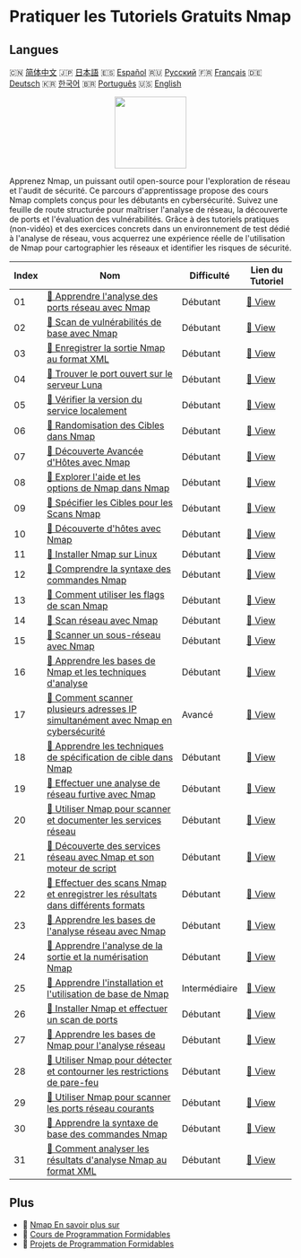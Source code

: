 # Pratiquer les Tutoriels Gratuits Nmap

## Langues

🇨🇳 [简体中文](README_zh.md) 🇯🇵 [日本語](README_ja.md) 🇪🇸 [Español](README_es.md) 🇷🇺 [Русский](README_ru.md) 🇫🇷 [Français](README_fr.md) 🇩🇪 [Deutsch](README_de.md) 🇰🇷 [한국어](README_ko.md) 🇧🇷 [Português](README_pt.md) 🇺🇸 [English](README.md) 

<div align="center">
<img width="128px" src="https://file.labex.io/path/pPoL1KPkCT9I.png">
</div>

Apprenez Nmap, un puissant outil open-source pour l'exploration de réseau et l'audit de sécurité. Ce parcours d'apprentissage propose des cours Nmap complets conçus pour les débutants en cybersécurité. Suivez une feuille de route structurée pour maîtriser l'analyse de réseau, la découverte de ports et l'évaluation des vulnérabilités. Grâce à des tutoriels pratiques (non-vidéo) et des exercices concrets dans un environnement de test dédié à l'analyse de réseau, vous acquerrez une expérience réelle de l'utilisation de Nmap pour cartographier les réseaux et identifier les risques de sécurité.

|   Index | Nom                                                                                                                                                                                                         | Difficulté    | Lien du Tutoriel                                                                                                                  |
|---------|-------------------------------------------------------------------------------------------------------------------------------------------------------------------------------------------------------------|---------------|-----------------------------------------------------------------------------------------------------------------------------------|
|      01 | [📖 Apprendre l'analyse des ports réseau avec Nmap](https://labex.io/fr/tutorials/nmap-learn-nmap-network-port-scanning-415936)                                                                             | Débutant      | [🔗 View](https://labex.io/fr/tutorials/nmap-learn-nmap-network-port-scanning-415936)                                             |
|      02 | [📖 Scan de vulnérabilités de base avec Nmap](https://labex.io/fr/tutorials/comptia-basic-vulnerability-scanning-with-nmap-594554)                                                                          | Débutant      | [🔗 View](https://labex.io/fr/tutorials/comptia-basic-vulnerability-scanning-with-nmap-594554)                                    |
|      03 | [📖 Enregistrer la sortie Nmap au format XML](https://labex.io/fr/tutorials/nmap-save-nmap-output-to-xml-548705)                                                                                            | Débutant      | [🔗 View](https://labex.io/fr/tutorials/nmap-save-nmap-output-to-xml-548705)                                                      |
|      04 | [📖 Trouver le port ouvert sur le serveur Luna](https://labex.io/fr/tutorials/nmap-find-open-port-on-luna-server-548697)                                                                                    | Débutant      | [🔗 View](https://labex.io/fr/tutorials/nmap-find-open-port-on-luna-server-548697)                                                |
|      05 | [📖 Vérifier la version du service localement](https://labex.io/fr/tutorials/nmap-verify-service-version-locally-548693)                                                                                    | Débutant      | [🔗 View](https://labex.io/fr/tutorials/nmap-verify-service-version-locally-548693)                                               |
|      06 | [📖 Randomisation des Cibles dans Nmap](https://labex.io/fr/tutorials/nmap-randomize-targets-in-nmap-547108)                                                                                                | Débutant      | [🔗 View](https://labex.io/fr/tutorials/nmap-randomize-targets-in-nmap-547108)                                                    |
|      07 | [📖 Découverte Avancée d'Hôtes avec Nmap](https://labex.io/fr/tutorials/nmap-perform-advanced-host-discovery-in-nmap-547102)                                                                                | Débutant      | [🔗 View](https://labex.io/fr/tutorials/nmap-perform-advanced-host-discovery-in-nmap-547102)                                      |
|      08 | [📖 Explorer l'aide et les options de Nmap dans Nmap](https://labex.io/fr/tutorials/nmap-explore-nmap-help-and-options-in-nmap-547101)                                                                      | Débutant      | [🔗 View](https://labex.io/fr/tutorials/nmap-explore-nmap-help-and-options-in-nmap-547101)                                        |
|      09 | [📖 Spécifier les Cibles pour les Scans Nmap](https://labex.io/fr/tutorials/nmap-specify-targets-for-scanning-in-nmap-530185)                                                                               | Débutant      | [🔗 View](https://labex.io/fr/tutorials/nmap-specify-targets-for-scanning-in-nmap-530185)                                         |
|      10 | [📖 Découverte d'hôtes avec Nmap](https://labex.io/fr/tutorials/nmap-perform-host-discovery-with-nmap-530184)                                                                                               | Débutant      | [🔗 View](https://labex.io/fr/tutorials/nmap-perform-host-discovery-with-nmap-530184)                                             |
|      11 | [📖 Installer Nmap sur Linux](https://labex.io/fr/tutorials/nmap-install-nmap-on-linux-530181)                                                                                                              | Débutant      | [🔗 View](https://labex.io/fr/tutorials/nmap-install-nmap-on-linux-530181)                                                        |
|      12 | [📖 Comprendre la syntaxe des commandes Nmap](https://labex.io/fr/tutorials/nmap-understand-nmap-command-syntax-530159)                                                                                     | Débutant      | [🔗 View](https://labex.io/fr/tutorials/nmap-understand-nmap-command-syntax-530159)                                               |
|      13 | [📖 Comment utiliser les flags de scan Nmap](https://labex.io/fr/tutorials/nmap-how-to-use-nmap-scanning-flags-420509)                                                                                      | Débutant      | [🔗 View](https://labex.io/fr/tutorials/nmap-how-to-use-nmap-scanning-flags-420509)                                               |
|      14 | [📖 Scan réseau avec Nmap](https://labex.io/fr/tutorials/nmap-network-scanning-with-nmap-415959)                                                                                                            | Débutant      | [🔗 View](https://labex.io/fr/tutorials/nmap-network-scanning-with-nmap-415959)                                                   |
|      15 | [📖 Scanner un sous-réseau avec Nmap](https://labex.io/fr/tutorials/nmap-scanning-subnet-with-nmap-415954)                                                                                                  | Débutant      | [🔗 View](https://labex.io/fr/tutorials/nmap-scanning-subnet-with-nmap-415954)                                                    |
|      16 | [📖 Apprendre les bases de Nmap et les techniques d'analyse](https://labex.io/fr/tutorials/nmap-learn-nmap-fundamentals-and-scanning-techniques-415937)                                                     | Débutant      | [🔗 View](https://labex.io/fr/tutorials/nmap-learn-nmap-fundamentals-and-scanning-techniques-415937)                              |
|      17 | [📖 Comment scanner plusieurs adresses IP simultanément avec Nmap en cybersécurité](https://labex.io/fr/tutorials/nmap-how-to-scan-multiple-ip-addresses-simultaneously-using-nmap-in-cybersecurity-414798) | Avancé        | [🔗 View](https://labex.io/fr/tutorials/nmap-how-to-scan-multiple-ip-addresses-simultaneously-using-nmap-in-cybersecurity-414798) |
|      18 | [📖 Apprendre les techniques de spécification de cible dans Nmap](https://labex.io/fr/tutorials/nmap-learn-target-specification-techniques-in-nmap-415935)                                                  | Débutant      | [🔗 View](https://labex.io/fr/tutorials/nmap-learn-target-specification-techniques-in-nmap-415935)                                |
|      19 | [📖 Effectuer une analyse de réseau furtive avec Nmap](https://labex.io/fr/tutorials/nmap-perform-stealth-network-scanning-with-nmap-415933)                                                                | Débutant      | [🔗 View](https://labex.io/fr/tutorials/nmap-perform-stealth-network-scanning-with-nmap-415933)                                   |
|      20 | [📖 Utiliser Nmap pour scanner et documenter les services réseau](https://labex.io/fr/tutorials/nmap-use-nmap-to-scan-and-document-network-services-415932)                                                 | Débutant      | [🔗 View](https://labex.io/fr/tutorials/nmap-use-nmap-to-scan-and-document-network-services-415932)                               |
|      21 | [📖 Découverte des services réseau avec Nmap et son moteur de script](https://labex.io/fr/tutorials/nmap-discover-network-services-with-nmap-and-its-scripting-engine-415931)                               | Débutant      | [🔗 View](https://labex.io/fr/tutorials/nmap-discover-network-services-with-nmap-and-its-scripting-engine-415931)                 |
|      22 | [📖 Effectuer des scans Nmap et enregistrer les résultats dans différents formats](https://labex.io/fr/tutorials/nmap-perform-nmap-scans-and-save-results-in-different-formats-415928)                      | Débutant      | [🔗 View](https://labex.io/fr/tutorials/nmap-perform-nmap-scans-and-save-results-in-different-formats-415928)                     |
|      23 | [📖 Apprendre les bases de l'analyse réseau avec Nmap](https://labex.io/fr/tutorials/nmap-learn-nmap-network-scanning-basics-415927)                                                                        | Débutant      | [🔗 View](https://labex.io/fr/tutorials/nmap-learn-nmap-network-scanning-basics-415927)                                           |
|      24 | [📖 Apprendre l'analyse de la sortie et la numérisation Nmap](https://labex.io/fr/tutorials/nmap-learn-nmap-scanning-and-output-analysis-415926)                                                            | Débutant      | [🔗 View](https://labex.io/fr/tutorials/nmap-learn-nmap-scanning-and-output-analysis-415926)                                      |
|      25 | [📖 Apprendre l'installation et l'utilisation de base de Nmap](https://labex.io/fr/tutorials/nmap-learn-nmap-installation-and-basic-usage-415924)                                                           | Intermédiaire | [🔗 View](https://labex.io/fr/tutorials/nmap-learn-nmap-installation-and-basic-usage-415924)                                      |
|      26 | [📖 Installer Nmap et effectuer un scan de ports](https://labex.io/fr/tutorials/nmap-install-nmap-and-perform-port-scanning-415923)                                                                         | Débutant      | [🔗 View](https://labex.io/fr/tutorials/nmap-install-nmap-and-perform-port-scanning-415923)                                       |
|      27 | [📖 Apprendre les bases de Nmap pour l'analyse réseau](https://labex.io/fr/tutorials/nmap-learn-nmap-fundamentals-for-network-scanning-415922)                                                              | Débutant      | [🔗 View](https://labex.io/fr/tutorials/nmap-learn-nmap-fundamentals-for-network-scanning-415922)                                 |
|      28 | [📖 Utiliser Nmap pour détecter et contourner les restrictions de pare-feu](https://labex.io/fr/tutorials/nmap-use-nmap-to-detect-and-bypass-firewall-restrictions-415921)                                  | Débutant      | [🔗 View](https://labex.io/fr/tutorials/nmap-use-nmap-to-detect-and-bypass-firewall-restrictions-415921)                          |
|      29 | [📖 Utiliser Nmap pour scanner les ports réseau courants](https://labex.io/fr/tutorials/nmap-use-nmap-to-scan-common-network-ports-415920)                                                                  | Débutant      | [🔗 View](https://labex.io/fr/tutorials/nmap-use-nmap-to-scan-common-network-ports-415920)                                        |
|      30 | [📖 Apprendre la syntaxe de base des commandes Nmap](https://labex.io/fr/tutorials/nmap-learn-nmap-basic-command-syntax-415919)                                                                             | Débutant      | [🔗 View](https://labex.io/fr/tutorials/nmap-learn-nmap-basic-command-syntax-415919)                                              |
|      31 | [📖 Comment analyser les résultats d'analyse Nmap au format XML](https://labex.io/fr/tutorials/nmap-how-to-analyze-nmap-scan-results-in-xml-format-415516)                                                  | Débutant      | [🔗 View](https://labex.io/fr/tutorials/nmap-how-to-analyze-nmap-scan-results-in-xml-format-415516)                               |

## Plus

- 🔗 [Nmap En savoir plus sur](https://labex.io/fr/skilltrees/nmap)
- 🔗 [Cours de Programmation Formidables](https://github.com/labex-labs/awesome-programming-courses)
- 🔗 [Projets de Programmation Formidables](https://github.com/labex-labs/awesome-programming-projects)


